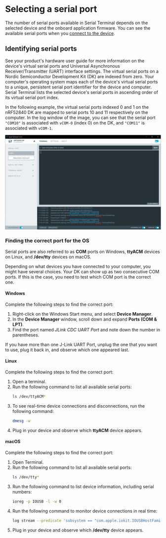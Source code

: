# Selecting a serial port

The number of serial ports available in Serial Terminal depends on the selected device and the onboard application firmware.
You can see the available serial ports when you [connect to the device](connecting.md).

## Identifying serial ports

See your product's hardware user guide for more information on the device's virtual serial ports and Universal Asynchronous Receiver/Transmitter (UART) interface settings. The virtual serial ports on a Nordic Semiconductor Development Kit (DK) are indexed from zero. Your computer's operating system maps each of the device's virtual serial ports to a unique, persistent serial port identifier for the device and computer. Serial Terminal lists the selected device's serial ports in ascending order of its virtual serial port index.

In the following example, the virtual serial ports indexed 0 and 1 on the nRF52840 DK are mapped to serial ports 10 and 11 respectively on the computer. In the log window of the image, you can see that the serial port `"COM10"` is associated with `vCOM-0` (index 0) on the DK, and `"COM11"` is associated with `vCOM-1`.

![Serial ports listed in Serial Terminal on Windows](./screenshots/serial_term_serial_ports.png "Serial ports listed in Serial Terminal on Windows")

### Finding the correct port for the OS

Serial ports are also referred to as **COM** ports on Windows, **ttyACM** devices on Linux, and **/dev/tty** devices on macOS.

Depending on what devices you have connected to your computer, you might have several choices.
Your DK can show up as two consecutive COM ports. If this is the case, you need to test which COM port is the correct one.

#### Windows

Complete the following steps to find the correct port:

1. Right-click on the Windows Start menu, and select **Device Manager**.
1. In the **Device Manager** window, scroll down and expand **Ports (COM & LPT)**.
1. Find the port named *JLink CDC UART Port* and note down the number in parentheses.

If you have more than one J-Link UART Port, unplug the one that you want to use, plug it back in, and observe which one appeared last.

#### Linux

Complete the following steps to find the correct port:

1. Open a terminal.
1. Run the following command to list all available serial ports:
   ```bash
   ls /dev/ttyACM*
   ```
1. To see real-time device connections and disconnections, run the following command:
   ```bash
   dmesg -w
   ```
1. Plug in your device and observe which **ttyACM** device appears.

#### macOS

Complete the following steps to find the correct port:

1. Open Terminal.
1. Run the following command to list all available serial ports:
   ```bash
   ls /dev/tty*
   ```
1. Run the following command to list device information, including serial numbers:
   ```bash
   ioreg -p IOUSB -l -w 0
   ```
1. Run the following command to monitor device connections in real time:
   ```bash
   log stream --predicate 'subsystem == "com.apple.iokit.IOUSBHostFamily"'
   ```
1. Plug in your device and observe which **/dev/tty** device appears.

